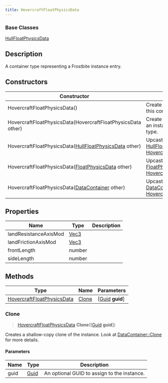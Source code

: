 ```yaml
---
title: HovercraftFloatPhysicsData
---
```

### Base Classes

[HullFloatPhysicsData](/vext/ref/fb/hullfloatphysicsdata/)

## Description

A container type representing a Frostbite instance entry.

## Constructors

| Constructor                                                                           | Description                                                                                                                                 |
| ------------------------------------------------------------------------------------- | ------------------------------------------------------------------------------------------------------------------------------------------- |
| HovercraftFloatPhysicsData()                                                          | Create a new instance of this container type.                                                                                               |
| HovercraftFloatPhysicsData(HovercraftFloatPhysicsData other)                          | Create a reference copy of an instance of the same type.                                                                                    |
| HovercraftFloatPhysicsData([HullFloatPhysicsData](/vext/ref/fb/hullfloatphysicsdata/) other)        | Upcast an instance of type [HullFloatPhysicsData](/vext/ref/fb/hullfloatphysicsdata/) to [HovercraftFloatPhysicsData](/vext/ref/fb/hovercraftfloatphysicsdata/).        |
| HovercraftFloatPhysicsData([FloatPhysicsData](/vext/ref/fb/floatphysicsdata/) other)                | Upcast an instance of type [FloatPhysicsData](/vext/ref/fb/floatphysicsdata/) to [HovercraftFloatPhysicsData](/vext/ref/fb/hovercraftfloatphysicsdata/).                |
| HovercraftFloatPhysicsData([DataContainer](/vext/ref/shared/class/datacontainer) other) | Upcast an instance of type [DataContainer](/vext/ref/shared/class/datacontainer) to [HovercraftFloatPhysicsData](/vext/ref/fb/hovercraftfloatphysicsdata/). |

## Properties

| Name                  | Type                              | Description |
| --------------------- | --------------------------------- | ----------- |
| landResistanceAxisMod | [Vec3](/vext/ref/shared/class/vec3) |             |
| landFrictionAxisMod   | [Vec3](/vext/ref/shared/class/vec3) |             |
| frontLength           | number                            |             |
| sideLength            | number                            |             |

## Methods

| Type                                                     | Name            | Parameters                                     |
| -------------------------------------------------------- | --------------- | ---------------------------------------------- |
| [HovercraftFloatPhysicsData](/vext/ref/fb/hovercraftfloatphysicsdata/) | [Clone](#clone) | \[[Guid](/vext/ref/shared/class/guid) **guid**\] |

### Clone

> [HovercraftFloatPhysicsData](/vext/ref/fb/hovercraftfloatphysicsdata/) **Clone**(\[[Guid](/vext/ref/shared/class/guid) **guid**\])

Creates a shallow-copy clone of the instance. Look at [DataContainer::Clone](/vext/ref/shared/class/datacontainer#clone) for more details.

#### Parameters

| Name | Type         | Description                                 |
| ---- | ------------ | ------------------------------------------- |
| guid | [Guid](/vext/ref/shared/class/guid/) | An optional GUID to assign to the instance. |
